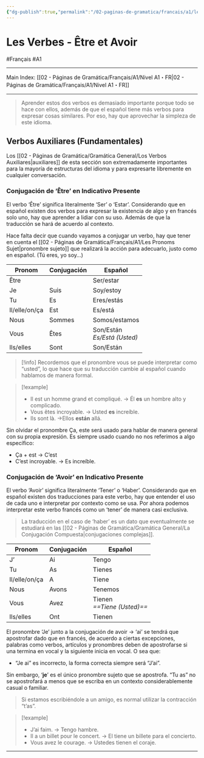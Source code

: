 ```yaml
---
{"dg-publish":true,"permalink":"/02-paginas-de-gramatica/francais/a1/les-verbes-etre-et-avoir/"}
---
```


# Les Verbes - Être et Avoir
#Français #A1
___
Main Index: [[02 - Páginas de Gramática/Français/A1/Nivel A1・FR\|02 - Páginas de Gramática/Français/A1/Nivel A1・FR]]
___
>Aprender estos dos verbos es demasiado importante porque todo se hace con ellos, además de que el español tiene más verbos para expresar cosas similares. Por eso, hay que aprovechar la simpleza de este idioma.

## Verbos Auxiliares (Fundamentales)
Los [[02 - Páginas de Gramática/Gramática General/Los Verbos Auxiliares\|auxiliares]] de esta sección son extremadamente importantes para la mayoría de estructuras del idioma y para expresarte libremente en cualquier conversación.

### Conjugación de ‘Être’ en Indicativo Presente
El verbo ‘Être’ significa literalmente ‘Ser’ o ‘Estar’. Considerando que en español existen dos verbos para expresar la existencia de algo y en francés solo uno, hay que aprender a lidiar con su uso. Además de que la traducción se hará de acuerdo al contexto.

Hace falta decir que cuando vayamos a conjugar un verbo, hay que tener en cuenta el [[02 - Páginas de Gramática/Français/A1/Les Pronoms Sujet\|pronombre sujeto]] que realizará la acción para adecuarlo, justo como en español. (Tú eres, yo soy…)

| Pronom        | Conjugación | Español                           |
| ------------- | ----------- | --------------------------------- |
| Être          |             | Ser/estar                         |
| Je            | Suis        | Soy/estoy                         |
| Tu            | Es          | Eres/estás                        |
| Il/elle/on/ça | Est         | Es/está                           |
| Nous          | Sommes      | Somos/estamos                     |
| Vous          | Êtes        | Son/Están   <br>_Es/Está (Usted)_ |
| Ils/elles     | Sont        | Son/Están                         |

> [!info] 
> Recordemos que el pronombre vous se puede interpretar como “usted”, lo que hace que su traducción cambie al español cuando hablamos de manera formal.

> [!example] 
> - Il est un homme grand et compliqué. → Él **es** un hombre alto y complicado.
> - Vous êtes incroyable. → Usted **es** increíble.
> - Ils sont là. →Ellos **están** allá.

Sin olvidar el pronombre Ça, este será usado para hablar de manera general con su propia expresión. Es siempre usado cuando no nos referimos a algo específico:
- Ça + est → C’est
- C’est incroyable. → Es increíble.

### Conjugación de ‘Avoir’ en Indicativo Presente
El verbo ‘Avoir’ significa literalmente ‘Tener’ o ‘Haber’. Considerando que en español existen dos traducciones para este verbo, hay que entender el uso de cada uno e interpretar por contexto como se usa. Por ahora podemos interpretar este verbo francés como un ‘tener’ de manera casi exclusiva.
> La traducción en el caso de ‘haber’ es un dato que eventualmente se estudiará en las [[02 - Páginas de Gramática/Gramática General/La Conjugación Compuesta\|conjugaciones complejas]].

| Pronom        | Conjugación | Español                         |
| ------------- | ----------- | ------------------------------- |
| J’            | Ai          | Tengo                           |
| Tu            | As          | Tienes                          |
| Il/elle/on/ça | A           | Tiene                           |
| Nous          | Avons       | Tenemos                         |
| Vous          | Avez        | Tienen  <br>_==Tiene (Usted)==_ |
| Ils/elles     | Ont         | Tienen                          |
El pronombre ‘Je’ junto a la conjugación de avoir → ‘ai’ se tendrá que apostrofar dado que en francés, de acuerdo a ciertas excepciones, palabras como verbos, artículos y pronombres deben de apostrofarse si una termina en vocal y la siguiente inicia en vocal. O sea que:
- “Je ai” es incorrecto, la forma correcta siempre será “J’ai”.

Sin embargo, ‘**je**’ es el único pronombre sujeto que se apostrofa. “Tu as” no se apostrofará a menos que se escriba en un contexto considerablemente casual o familiar.
> Si estamos escribiéndole a un amigo, es normal utilizar la contracción “t’as”.


> [!example] 
> - J’ai faim. → Tengo hambre.
> - Il a un billet pour le concert. → El tiene un billete para el concierto.
> - Vous avez le courage. → Ustedes tienen el coraje.




___
